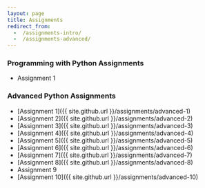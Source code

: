 ```yaml
---
layout: page
title: Assignments
redirect_from:
  -  /assignments-intro/
  -  /assignments-advanced/
---
```


### Programming with Python Assignments

* Assignment 1

### Advanced Python Assignments

* [Assignment 1]({{ site.github.url }}/assignments/advanced-1)
* [Assignment 2]({{ site.github.url }}/assignments/advanced-2)
* [Assignment 3]({{ site.github.url }}/assignments/advanced-3)
* [Assignment 4]({{ site.github.url }}/assignments/advanced-4)
* [Assignment 5]({{ site.github.url }}/assignments/advanced-5)
* [Assignment 6]({{ site.github.url }}/assignments/advanced-6)
* [Assignment 7]({{ site.github.url }}/assignments/advanced-7)
* [Assignment 8]({{ site.github.url }}/assignments/advanced-8)
* Assignment 9
* [Assignment 10]({{ site.github.url }}/assignments/advanced-10)
